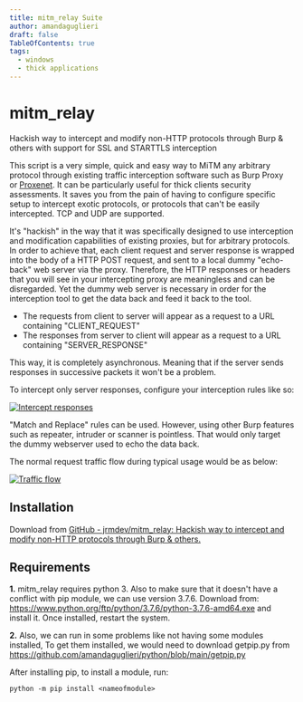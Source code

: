 ```yaml
---
title: mitm_relay Suite
author: amandaguglieri
draft: false
TableOfContents: true
tags:
  - windows
  - thick applications
---
```


# mitm_relay

Hackish way to intercept and modify non-HTTP protocols through Burp & others with support for SSL and STARTTLS interception

This script is a very simple, quick and easy way to MiTM any arbitrary protocol through existing traffic interception software such as Burp Proxy or [Proxenet](https://github.com/hugsy/proxenet). It can be particularly useful for thick clients security assessments. It saves you from the pain of having to configure specific setup to intercept exotic protocols, or protocols that can't be easily intercepted. TCP and UDP are supported.

It's "hackish" in the way that it was specifically designed to use interception and modification capabilities of existing proxies, but for arbitrary protocols. In order to achieve that, each client request and server response is wrapped into the body of a HTTP POST request, and sent to a local dummy "echo-back" web server via the proxy. Therefore, the HTTP responses or headers that you will see in your intercepting proxy are meaningless and can be disregarded. Yet the dummy web server is necessary in order for the interception tool to get the data back and feed it back to the tool.

-   The requests from client to server will appear as a request to a URL containing "CLIENT_REQUEST"
-   The responses from server to client will appear as a request to a URL containing "SERVER_RESPONSE"

This way, it is completely asynchronous. Meaning that if the server sends responses in successive packets it won't be a problem.

To intercept only server responses, configure your interception rules like so:

[![Intercept responses](https://camo.githubusercontent.com/b97b925d0f7c9a84eebac05c0d52584284eab12f8d296e2903d18a65dbd90c6a/68747470733a2f2f692e696d6775722e636f6d2f744f6d504e77472e706e67)](https://camo.githubusercontent.com/b97b925d0f7c9a84eebac05c0d52584284eab12f8d296e2903d18a65dbd90c6a/68747470733a2f2f692e696d6775722e636f6d2f744f6d504e77472e706e67)

"Match and Replace" rules can be used. However, using other Burp features such as repeater, intruder or scanner is pointless. That would only target the dummy webserver used to echo the data back.

The normal request traffic flow during typical usage would be as below:

[![Traffic flow](https://camo.githubusercontent.com/f74f1455e9651c49e47a31e3113ce6c25b72115e43cecfd00fec699ea7c62a10/68747470733a2f2f692e696d6775722e636f6d2f6d6e7676536b342e706e67)](https://camo.githubusercontent.com/f74f1455e9651c49e47a31e3113ce6c25b72115e43cecfd00fec699ea7c62a10/68747470733a2f2f692e696d6775722e636f6d2f6d6e7676536b342e706e67)



## Installation

Download from [GitHub - jrmdev/mitm_relay: Hackish way to intercept and modify non-HTTP protocols through Burp & others.](https://github.com/jrmdev/mitm_relay)

## Requirements

**1.** mitm_relay requires python 3. Also to make sure that it doesn't have a conflict with pip module, we can use version 3.7.6. Download from: https://www.python.org/ftp/python/3.7.6/python-3.7.6-amd64.exe and install it. Once installed, restart the system.

**2.** Also, we can run in some problems like not having some modules installed, To get them installed, we would need to download getpip.py from https://github.com/amandaguglieri/python/blob/main/getpip.py 

After installing pip, to install a module, run:

```
python -m pip install <nameofmodule>
```



